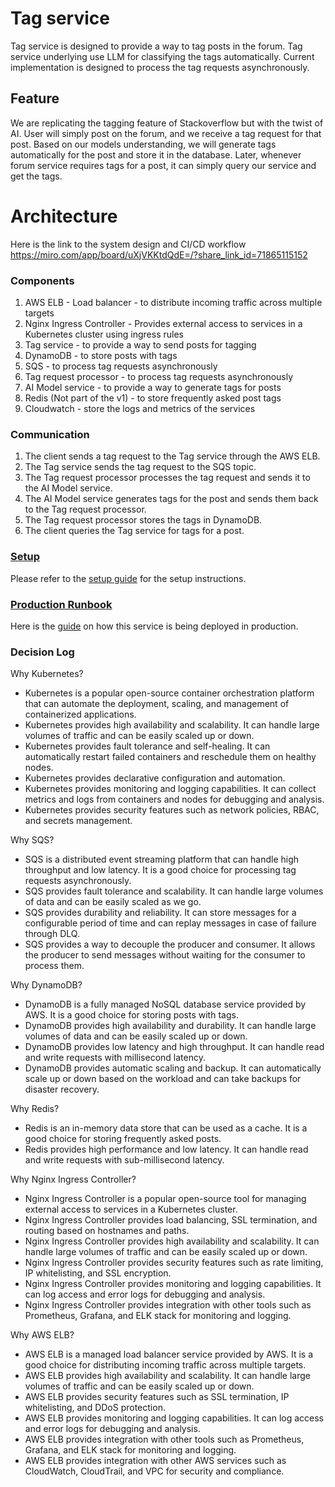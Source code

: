 # Tag service
Tag service is designed to provide a way to tag posts in the forum. Tag service underlying use LLM for classifying the tags automatically.
Current implementation is designed to process the tag requests asynchronously. 

## Feature
We are replicating the tagging feature of Stackoverflow but with the twist of AI.
User will simply post on the forum, and we receive a tag request for that post. Based on our models understanding, we will generate tags automatically for the post and store it in the database.
Later, whenever forum service requires tags for a post, it can simply query our service and get the tags.

# Architecture
Here is the link to the system design and CI/CD workflow
https://miro.com/app/board/uXjVKKtdQdE=/?share_link_id=71865115152

### Components
1. AWS ELB - Load balancer - to distribute incoming traffic across multiple targets
2. Nginx Ingress Controller - Provides external access to services in a Kubernetes cluster using ingress rules
3. Tag service - to provide a way to send posts for tagging
4. DynamoDB - to store posts with tags
5. SQS - to process tag requests asynchronously
6. Tag request processor - to process tag requests asynchronously
7. AI Model service - to provide a way to generate tags for posts
8. Redis (Not part of the v1) - to store frequently asked post tags
9. Cloudwatch - store the logs and metrics of the services

### Communication
1. The client sends a tag request to the Tag service through the AWS ELB.
2. The Tag service sends the tag request to the SQS topic.
3. The Tag request processor processes the tag request and sends it to the AI Model service.
4. The AI Model service generates tags for the post and sends them back to the Tag request processor.
5. The Tag request processor stores the tags in DynamoDB.
6. The client queries the Tag service for tags for a post.

### [Setup](SETUP.md)  

Please refer to the [setup guide](SETUP.md) for the setup instructions.


### [Production Runbook](ProductionDeploymentRunbook.md)
Here is the [guide](ProductionDeploymentRunbook.md) on how this service is being deployed in production.

### Decision Log
Why Kubernetes?
- Kubernetes is a popular open-source container orchestration platform that can automate the deployment, scaling, and management of containerized applications.
- Kubernetes provides high availability and scalability. It can handle large volumes of traffic and can be easily scaled up or down.
- Kubernetes provides fault tolerance and self-healing. It can automatically restart failed containers and reschedule them on healthy nodes.
- Kubernetes provides declarative configuration and automation.
- Kubernetes provides monitoring and logging capabilities. It can collect metrics and logs from containers and nodes for debugging and analysis.
- Kubernetes provides security features such as network policies, RBAC, and secrets management. 

Why SQS?
- SQS is a distributed event streaming platform that can handle high throughput and low latency. It is a good choice for processing tag requests asynchronously.
- SQS provides fault tolerance and scalability. It can handle large volumes of data and can be easily scaled as we go.
- SQS provides durability and reliability. It can store messages for a configurable period of time and can replay messages in case of failure through DLQ.
- SQS provides a way to decouple the producer and consumer. It allows the producer to send messages without waiting for the consumer to process them.

Why DynamoDB?
- DynamoDB is a fully managed NoSQL database service provided by AWS. It is a good choice for storing posts with tags.
- DynamoDB provides high availability and durability. It can handle large volumes of data and can be easily scaled up or down.
- DynamoDB provides low latency and high throughput. It can handle read and write requests with millisecond latency.
- DynamoDB provides automatic scaling and backup. It can automatically scale up or down based on the workload and can take backups for disaster recovery.

Why Redis?
- Redis is an in-memory data store that can be used as a cache. It is a good choice for storing frequently asked posts.
- Redis provides high performance and low latency. It can handle read and write requests with sub-millisecond latency.

Why Nginx Ingress Controller?
- Nginx Ingress Controller is a popular open-source tool for managing external access to services in a Kubernetes cluster.
- Nginx Ingress Controller provides load balancing, SSL termination, and routing based on hostnames and paths.
- Nginx Ingress Controller provides high availability and scalability. It can handle large volumes of traffic and can be easily scaled up or down.
- Nginx Ingress Controller provides security features such as rate limiting, IP whitelisting, and SSL encryption.
- Nginx Ingress Controller provides monitoring and logging capabilities. It can log access and error logs for debugging and analysis.
- Nginx Ingress Controller provides integration with other tools such as Prometheus, Grafana, and ELK stack for monitoring and logging.

Why AWS ELB?
- AWS ELB is a managed load balancer service provided by AWS. It is a good choice for distributing incoming traffic across multiple targets.
- AWS ELB provides high availability and scalability. It can handle large volumes of traffic and can be easily scaled up or down.
- AWS ELB provides security features such as SSL termination, IP whitelisting, and DDoS protection.
- AWS ELB provides monitoring and logging capabilities. It can log access and error logs for debugging and analysis.
- AWS ELB provides integration with other tools such as Prometheus, Grafana, and ELK stack for monitoring and logging.
- AWS ELB provides integration with other AWS services such as CloudWatch, CloudTrail, and VPC for security and compliance.